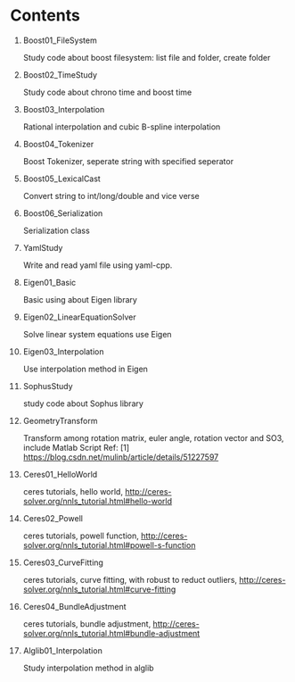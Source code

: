 # Contents

1. Boost01_FileSystem

    Study code about boost filesystem: list file and folder, create folder
1. Boost02_TimeStudy

    Study code about chrono time and boost time
1. Boost03_Interpolation

    Rational interpolation and cubic B-spline interpolation
1. Boost04_Tokenizer

    Boost Tokenizer, seperate string with specified seperator
1. Boost05_LexicalCast

    Convert string to int/long/double and vice verse
1. Boost06_Serialization

    Serialization class



1. YamlStudy

    Write and read yaml file using yaml-cpp.

1. Eigen01_Basic

    Basic using about Eigen library
1. Eigen02_LinearEquationSolver

    Solve linear system equations use Eigen
1. Eigen03_Interpolation

    Use interpolation method in Eigen


1. SophusStudy

    study code about Sophus library


1. GeometryTransform

    Transform among rotation matrix, euler angle, rotation vector and SO3, include Matlab Script
    Ref: [1] https://blog.csdn.net/mulinb/article/details/51227597


1. Ceres01_HelloWorld

    ceres tutorials, hello world, http://ceres-solver.org/nnls_tutorial.html#hello-world
1. Ceres02_Powell

    ceres tutorials, powell function, http://ceres-solver.org/nnls_tutorial.html#powell-s-function
1. Ceres03_CurveFitting

    ceres tutorials, curve fitting, with robust to reduct outliers, http://ceres-solver.org/nnls_tutorial.html#curve-fitting
1. Ceres04_BundleAdjustment

    ceres tutorials, bundle adjustment, http://ceres-solver.org/nnls_tutorial.html#bundle-adjustment

1. Alglib01_Interpolation

    Study interpolation method in alglib

